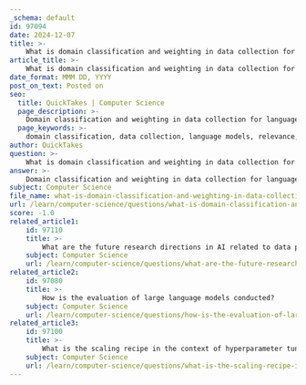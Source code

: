 ```yaml
---
_schema: default
id: 97094
date: 2024-12-07
title: >-
    What is domain classification and weighting in data collection for language models?
article_title: >-
    What is domain classification and weighting in data collection for language models?
date_format: MMM DD, YYYY
post_on_text: Posted on
seo:
  title: QuickTakes | Computer Science
  page_description: >-
    Domain classification and weighting in data collection for language models involve organizing and prioritizing data based on its relevance, enhancing the model's training through balanced representation and improved robustness.
  page_keywords: >-
    domain classification, data collection, language models, relevance, training data, diversity, business, entertainment, politics, sports, technology, BBC News Classification, automatic text classification, importance weighting, distribution shift, weight estimation, weighted classification, robustness, generalization capabilities
author: QuickTakes
question: >-
    What is domain classification and weighting in data collection for language models?
answer: >-
    Domain classification and weighting in data collection for language models refer to techniques used to organize and prioritize data based on its relevance to specific domains or tasks. This is particularly important in the context of training large language models (LLMs), where the quality and diversity of the training data can significantly impact the model's performance.\n\n1. **Domain Classification**: This involves categorizing data into different domains, such as business, entertainment, politics, sports, and technology. For instance, the BBC News Classification dataset is an example where documents are classified into these five domains. Automatic text classification methods enable data owners to structure their data efficiently, allowing for scalable and reproducible sorting of large volumes of documents. This classification can help ensure that the model is exposed to a balanced representation of various domains during training, which is crucial for its generalization capabilities.\n\n2. **Weighting**: Weighting in data collection often involves assigning different importance levels to various data points based on their relevance or utility for the training task. This can be particularly useful in scenarios where the training data distribution is unbalanced. For example, importance weighting (IW) can be applied under distribution shift conditions, where the training data distribution differs from the test data. In this context, weight estimation (WE) is used to calculate the density ratio between test and training data, and weighted classification (WC) trains the model using this weighted data. This approach helps improve the model's robustness and performance on unseen data.\n\nIn summary, domain classification and weighting are essential strategies in the data collection process for language models, enabling more effective training by ensuring that the model learns from a well-structured and appropriately prioritized dataset.
subject: Computer Science
file_name: what-is-domain-classification-and-weighting-in-data-collection-for-language-models.md
url: /learn/computer-science/questions/what-is-domain-classification-and-weighting-in-data-collection-for-language-models
score: -1.0
related_article1:
    id: 97110
    title: >-
        What are the future research directions in AI related to data processing efficiency?
    subject: Computer Science
    url: /learn/computer-science/questions/what-are-the-future-research-directions-in-ai-related-to-data-processing-efficiency
related_article2:
    id: 97080
    title: >-
        How is the evaluation of large language models conducted?
    subject: Computer Science
    url: /learn/computer-science/questions/how-is-the-evaluation-of-large-language-models-conducted
related_article3:
    id: 97100
    title: >-
        What is the scaling recipe in the context of hyperparameter tuning?
    subject: Computer Science
    url: /learn/computer-science/questions/what-is-the-scaling-recipe-in-the-context-of-hyperparameter-tuning
---
```


&nbsp;